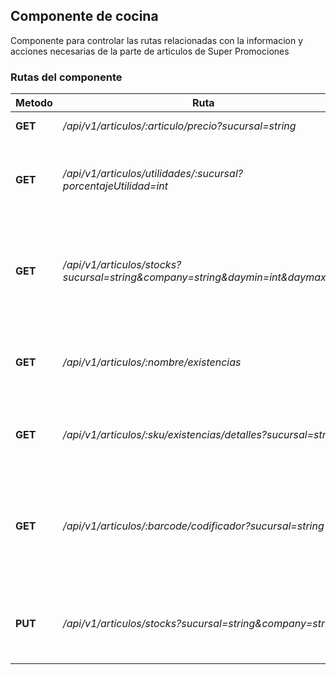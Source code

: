 ## Componente de cocina

Componente para controlar las rutas relacionadas con la informacion y acciones necesarias de la parte de articulos de Super Promociones

### Rutas del componente

| **Metodo** | **Ruta** | **Request** | **Descripcion** |
|------------|----------|-------------|-----------------|
| **GET** | _/api/v1/articulos/:articulo/precio?sucursal=string_ |  | Obtiene el precio de algun articulo |
| **GET** | _/api/v1/articulos/utilidades/:sucursal?porcentajeUtilidad=int_ |  | Obtiene los articulos que esten por debajo del porcentaje de utilidad enviado |
| **GET** | _/api/v1/articulos/stocks?sucursal=string&company=string&daymin=int&daymax=int_ |  | Obtiene calculos de los stocks de todos los productos con movimientos por sucursal, y empresa(CAASA, SPA) |
| **GET** | _/api/v1/articulos/:nombre/existencias_ |  | Obtiene las existencias de los articulos, haciendo una busqueda por nombre |
| **GET** | _/api/v1/articulos/:sku/existencias/detalles?sucursal=string_ |  | Obtiene detalles de existencia de un articulo, buscandolo por sku |
| **GET** | _/api/v1/articulos/:barcode/codificador?sucursal=string_ |  | Obtiene detalles de existencia de un articulo, buscandolo por codigo de barras o codigo de articulo de una sucursal determinada |
| **PUT** | _/api/v1/articulos/stocks?sucursal=string&company=string_ | data: { updates }  | Actualiza los stocks de una determindad sucursal, y empresa(CAASA, SPA) |
